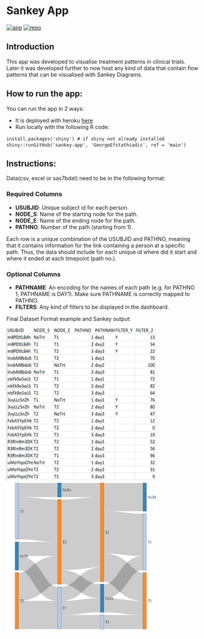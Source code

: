 # Sankey App

  [![app](https://img.shields.io/badge/app-Heroku-yellow?style=flat&labelColor=gray)](https://sankey-treatment-patterns.herokuapp.com/)
  [![repo](https://img.shields.io/badge/repo-GitHub-success?style=flat&labelColor=gray)](https://github.com/GeorgeEfstathiadis/sankey-app)


  ## Introduction

  This app was developed to visualise treatment patterns in clinical trials. Later it was developed further to now host any kind of data that contain flow patterns that
  can be visualised with Sankey Diagrams.
    
  ## How to run the app:
  
  You can run the app in 2 ways:

  * It is deployed with heroku [here](https://sankey-treatment-patterns.herokuapp.com/)
  * Run locally with the following R code:   
  ```
  install.packages('shiny') # if shiny not already installed    
  shiny::runGitHub('sankey-app', 'GeorgeEfstathiadis', ref = 'main')
   ```

  
  ## Instructions:
  
  Data(csv, excel or sas7bdat) need to be in the following format:
  
  ### Required Columns
  
  * **USUBJID**: Unique subject id for each person.
  * **NODE_S**: Name of the starting node for the path.
  * **NODE_E**: Name of the ending node for the path.
  * **PATHNO**:  Number of the path (starting from 1).  
  
  Each row is a unique combination of the USUBJID and PATHNO, meaning that it contains information for the link containing a person at a specific path.
  Thus, the data should include for each unique id where did it start and where it ended at each timepoint (path no.).

  ### Optional Columns

  * **PATHNAME**:  An encoding for the names of each path (e.g. for PATHNO 1, PATHNAME is DAY1). Make sure PATHNAME is correctly mapped to PATHNO.
  * **FILTERS**: Any kind of filters to be displayed in the dashboard. 
  
  Final Dataset Format example and Sankey output:
    
<p float="left">
  <img src="www/data_example.png" width="400" height='400' />
  <img src="www/output_example.png" width="400" height='400' /> 
</p>
  
